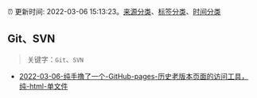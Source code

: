 :alarm_clock: 更新时间: 2022-03-06 15:13:23。[来源分类](../README.md)、[标签分类](../TAGS.md)、[时间分类](../TIMELINE.md)

## Git、SVN


> 关键字：`Git`、`SVN`



- [2022-03-06-纯手撸了一个-GitHub-pages-历史老版本页面的访问工具，纯-html-单文件](https://www.v2ex.com/t/838413) 